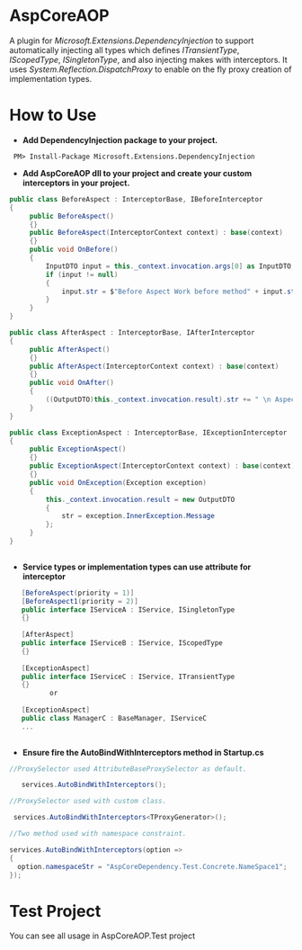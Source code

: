 # AspCoreAOP

A plugin for *Microsoft.Extensions.DependencyInjection* to support automatically injecting all types which defines *ITransientType*, *IScopedType*, *ISingletonType*, and also injecting makes with interceptors.
It uses *System.Reflection.DispatchProxy* to enable on the fly proxy creation of implementation types.

# How to Use

* **Add DependencyInjection package to your project.**
```
 PM> Install-Package Microsoft.Extensions.DependencyInjection
```

* **Add AspCoreAOP dll to your project and create your custom interceptors in your project.**
```csharp
public class BeforeAspect : InterceptorBase, IBeforeInterceptor
{
     public BeforeAspect()
     {}
     public BeforeAspect(InterceptorContext context) : base(context)
     {}
     public void OnBefore()
     {
         InputDTO input = this._context.invocation.args[0] as InputDTO;
         if (input != null)
         {
             input.str = $"Before Aspect Work before method" + input.str;
         }
     }
}

public class AfterAspect : InterceptorBase, IAfterInterceptor
{
     public AfterAspect()
     {}
     public AfterAspect(InterceptorContext context) : base(context)
     {}
     public void OnAfter()
     {
         ((OutputDTO)this._context.invocation.result).str += " \n Aspect work after method";
     }
}

public class ExceptionAspect : InterceptorBase, IExceptionInterceptor
{
     public ExceptionAspect()
     {}
     public ExceptionAspect(InterceptorContext context) : base(context)
     {}
     public void OnException(Exception exception)
     {
         this._context.invocation.result = new OutputDTO
         {
             str = exception.InnerException.Message
         };
     }
}
    
```

* **Service types or implementation types can use attribute for interceptor**
```csharp
   [BeforeAspect(priority = 1)]
   [BeforeAspect1(priority = 2)]
   public interface IServiceA : IService, ISingletonType
   {}
   
   [AfterAspect]
   public interface IServiceB : IService, IScopedType
   {}
   
   [ExceptionAspect]
   public interface IServiceC : IService, ITransientType
   {}
          or
          
   [ExceptionAspect]
   public class ManagerC : BaseManager, IServiceC
   ...
   
```

* **Ensure fire the AutoBindWithInterceptors method in Startup.cs**

```csharp
//ProxySelector used AttributeBaseProxySelector as default.

   services.AutoBindWithInterceptors();
```
```csharp
//ProxySelector used with custom class.

 services.AutoBindWithInterceptors<TProxyGenerator>();
  ```
  ```csharp
 //Two method used with namespace constraint.
 
 services.AutoBindWithInterceptors(option =>
 {
    option.namespaceStr = "AspCoreDependency.Test.Concrete.NameSpace1";
 });
```
# Test Project
You can see all usage in AspCoreAOP.Test project

